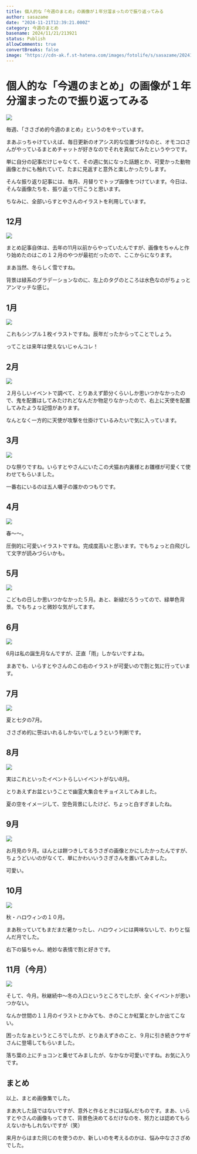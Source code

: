 ```yaml
---
title: 個人的な「今週のまとめ」の画像が１年分溜まったので振り返ってみる
author: sasazame
date: "2024-11-21T12:39:21.000Z"
category: 今週のまとめ
basename: 2024/11/21/213921
status: Publish
allowComments: true
convertBreaks: false
image: "https://cdn-ak.f.st-hatena.com/images/fotolife/s/sasazame/20241121/20241121211552.png"
---
```

# 個人的な「今週のまとめ」の画像が１年分溜まったので振り返ってみる

![](https://cdn-ak.f.st-hatena.com/images/fotolife/s/sasazame/20241121/20241121211552.png)

<!-- Extended Body -->

毎週、「ささざめ的今週のまとめ」というのをやっています。

まあぶっちゃけていえば、毎日更新のオアシス的な位置づけなのと、オモコロさんがやっているまとめチャットが好きなのでそれを真似てみたというやつです。

単に自分の記事だけじゃなくて、その週に気になった話題とか、可愛かった動物画像とかにも触れていて、たまに見返すと意外と楽しかったりします。

そんな振り返り記事には、毎月、月替りでトップ画像をつけています。今日は、そんな画像たちを、振り返って行こうと思います。

ちなみに、全部いらすとやさんのイラストを利用しています。

## 12月

![](https://cdn-ak.f.st-hatena.com/images/fotolife/s/sasazame/20241121/20241121212253.png)

まとめ記事自体は、去年の11月以前からやっていたんですが、画像をちゃんと作り始めたのはこの１２月のやつが最初だったので、ここからになります。

まあ当然、冬らしく雪ですね。

背景は緑系のグラデーションなのに、左上のタグのところは水色なのがちょっとアンマッチな感じ。

## 1月

![](https://cdn-ak.f.st-hatena.com/images/fotolife/s/sasazame/20241121/20241121212450.png)

これもシンプル１枚イラストですね。辰年だったからってことでしょう。

ってことは来年は使えないじゃんコレ！

## 2月

![](https://cdn-ak.f.st-hatena.com/images/fotolife/s/sasazame/20241121/20241121212541.png)

２月らしいイベントで調べて、とりあえず節分くらいしか思いつかなかったので、鬼を配置はしてみたけれどなんだか物足りなかったので、右上に天使を配置してみたような記憶があります。

なんとなく一方的に天使が攻撃を仕掛けているみたいで気に入っています。

## 3月

![](https://cdn-ak.f.st-hatena.com/images/fotolife/s/sasazame/20241121/20241121212706.png)

ひな祭りですね。いらすとやさんにいたこの犬猫お内裏様とお雛様が可愛くて使わせてもらいました。

一番右にいるのは五人囃子の誰かのつもりです。

## 4月

![](https://cdn-ak.f.st-hatena.com/images/fotolife/s/sasazame/20241121/20241121212809.png)

春～～。

圧倒的に可愛いイラストですね。完成度高いと思います。でもちょっと白飛びして文字が読みづらいかも。

## 5月

![](https://cdn-ak.f.st-hatena.com/images/fotolife/s/sasazame/20241121/20241121212859.png)

こどもの日しか思いつかなかった５月。あと、新緑だろうってので、緑単色背景。でもちょっと微妙な気がしてます。

## 6月

![](https://cdn-ak.f.st-hatena.com/images/fotolife/s/sasazame/20241121/20241121212959.png)

6月は私の誕生月なんですが、正直「雨」しかないですよね。

まあでも、いらすとやさんのこの右のイラストが可愛いので割と気に行っています。

## 7月

![](https://cdn-ak.f.st-hatena.com/images/fotolife/s/sasazame/20241121/20241121213054.png)

夏と七夕の7月。

ささざめ的に笹はいれるしかないでしょうという判断です。

## 8月

![](https://cdn-ak.f.st-hatena.com/images/fotolife/s/sasazame/20241121/20241121213134.png)

実はこれといったイベントらしいイベントがない8月。

とりあえずお盆ということで幽霊大集合をチョイスしてみました。

夏の空をイメージして、空色背景にしたけど、ちょっと白すぎましたね。

## 9月

![](https://cdn-ak.f.st-hatena.com/images/fotolife/s/sasazame/20241121/20241121213241.png)

お月見の９月。ほんとは餅つきしてるうさぎの画像とかにしたかったんですが、ちょうどいいのがなくて、単にかわいいうさぎさんを置いてみました。

可愛い。

## 10月

![](https://cdn-ak.f.st-hatena.com/images/fotolife/s/sasazame/20241121/20241121213336.png)

秋・ハロウィンの１０月。

まあ秋っていてもまだまだ暑かったし、ハロウィンには興味ないしで、わりと悩んだ月でした。

右下の猫ちゃん、絶妙な表情で割と好きです。

## 11月（今月）

![](https://cdn-ak.f.st-hatena.com/images/fotolife/s/sasazame/20241121/20241121213439.png)

そして、今月。秋継続中～冬の入口というところでしたが、全くイベントが思いつかない。

なんか世間の１１月のイラストとかみても、きのことか紅葉とかしか出てこない。

困ったなぁというところでしたが、とりあえずきのこと、９月に引き続きウサギさんに登場してもらいました。

落ち葉の上にチョコンと乗せてみましたが、なかなか可愛いですね。お気に入りです。

## まとめ

以上、まとめ画像集でした。

まあ大した話ではないですが、意外と作るときには悩んだものです。まあ、いらすとやさんの画像もってきて、背景色決めてるだけなのを、努力とは認めてもらえないかもしれないですが（笑）

来月からはまた同じのを使うのか、新しいのを考えるのかは、悩み中なささざめでした。